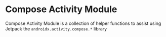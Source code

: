 # Compose Activity Module

Compose Activity Module is a collection of helper functions to assist using Jetpack the 
`androidx.activity.compose.*` library